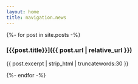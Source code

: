 ```yaml
---
layout: home
title: navigation.news
---
```

{%- for post in site.posts -%}

### [{{post.title}}]({{ post.url | relative_url }})
{{ post.excerpt | strip_html | truncatewords:30 }} 

{%- endfor -%}